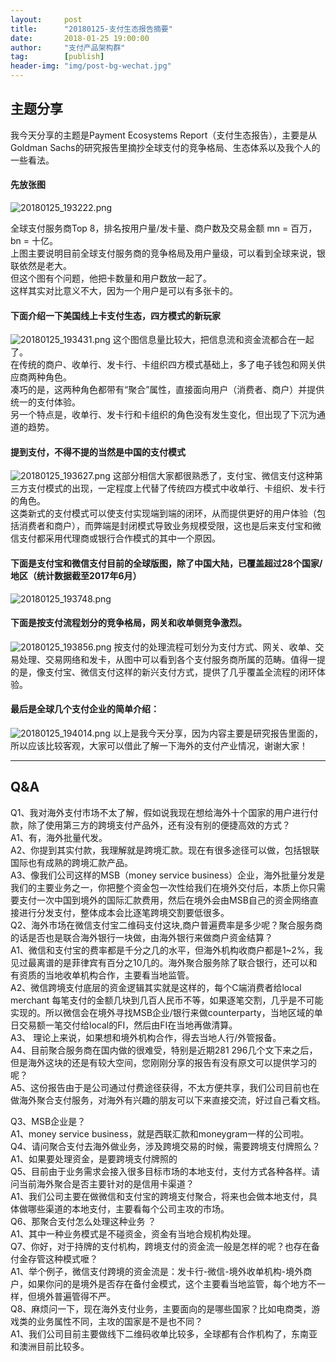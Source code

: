 ```yaml
---                                                                         
layout:     post                                            
title:      "20180125-支付生态报告摘要"                                                                           
date:       2018-01-25 19:00:00                                                                           
author:     "支付产品架构群"                                      
tag:		[publish]                                
header-img: "img/post-bg-wechat.jpg"                                     
---   
```


## 主题分享

我今天分享的主题是Payment Ecosystems Report（支付生态报告），主要是从Goldman Sachs的研究报告里摘抄全球支付的竞争格局、生态体系以及我个人的一些看法。

#### 先放张图  
![20180125_193222.png](http://static.cocolian.cn/img/201801/20180125_193222.png)
    
全球支付服务商Top 8，排名按用户量/发卡量、商户数及交易金额
mn = 百万，bn = 十亿。  
上图主要说明目前全球支付服务商的竞争格局及用户量级，可以看到全球来说，银联依然是老大。  
但这个图有个问题，他把卡数量和用户数放一起了。  
这样其实对比意义不大，因为一个用户是可以有多张卡的。  

#### 下面介绍一下美国线上卡支付生态，四方模式的新玩家

![20180125_193431.png](http://static.cocolian.cn/img/201801/20180125_193431.png)
这个图信息量比较大，把信息流和资金流都合在一起了。  
在传统的商户、收单行、发卡行、卡组织四方模式基础上，多了电子钱包和网关供应商两种角色。  
凑巧的是，这两种角色都带有“聚合”属性，直接面向用户（消费者、商户）并提供统一的支付体验。  
另一个特点是，收单行、发卡行和卡组织的角色没有发生变化，但出现了下沉为通道的趋势。  

#### 提到支付，不得不提的当然是中国的支付模式

![20180125_193627.png](http://static.cocolian.cn/img/201801/20180125_193627.png)
这部分相信大家都很熟悉了，支付宝、微信支付这种第三方支付模式的出现，一定程度上代替了传统四方模式中收单行、卡组织、发卡行的角色。  
这类新式的支付模式可以使支付实现端到端的闭环，从而提供更好的用户体验（包括消费者和商户），而弊端是封闭模式导致业务规模受限，这也是后来支付宝和微信支付都采用代理商或银行合作模式的其中一个原因。      

#### 下面是支付宝和微信支付目前的全球版图，除了中国大陆，已覆盖超过28个国家/地区（统计数据截至2017年6月）  
![20180125_193748.png](http://static.cocolian.cn/img/201801/20180125_193748.png)    

#### 下面是按支付流程划分的竞争格局，网关和收单侧竞争激烈。  

![20180125_193856.png](http://static.cocolian.cn/img/201801/20180125_193856.png)
按支付的处理流程可划分为支付方式、网关、收单、交易处理、交易网络和发卡，从图中可以看到各个支付服务商所属的范畴。值得一提的是，像支付宝、微信支付这样的新兴支付方式，提供了几乎覆盖全流程的闭环体验。    

#### 最后是全球几个支付企业的简单介绍：
![20180125_194014.png](http://static.cocolian.cn/img/201801/20180125_194014.png)
以上是我今天分享，因为内容主要是研究报告里面的，所以应该比较客观，大家可以借此了解一下海外的支付产业情况，谢谢大家！  

---

## Q&A
Q1、我对海外支付市场不太了解，假如说我现在想给海外十个国家的用户进行付款，除了使用第三方的跨境支付产品外，还有没有别的便捷高效的方式？  
A1、有，海外批量代发。  
A2、你提到其实付款，我理解就是跨境汇款。现在有很多途径可以做，包括银联国际也有成熟的跨境汇款产品。  
A3、像我们公司这样的MSB（money service business）企业，海外批量分发是我们的主要业务之一，你把整个资金包一次性给我们在境外交付后，本质上你只需要支付一次中国到境外的国际汇款费用，然后在境外会由MSB自己的资金网络直接进行分发支付，整体成本会比逐笔跨境交割要低很多。    
Q2、海外市场在微信支付宝二维码支付这块,商户普遍费率是多少呢？聚合服务商的话是否也是联合海外银行一块做，由海外银行来做商户资金结算？  
A1、微信和支付宝的费率都是千分之几的水平，但海外机构收商户都是1~2%，我见过最离谱的是菲律宾有百分之10几的。海外聚合服务除了联合银行，还可以和有资质的当地收单机构合作，主要看当地监管。  
A2、微信跨境支付底层的资金逻辑其实就是这样的，每个C端消费者给local merchant 每笔支付的金额几块到几百人民币不等，如果逐笔交割，几乎是不可能实现的。所以微信会在境外寻找MSB企业/银行来做counterparty，当地区域的单日交易额一笔交付给local的FI，然后由FI在当地再做清算。  
A3、 理论上来说，如果想和境外机构合作，得去当地人行/外管报备。  
A4、目前聚合服务商在国内做的很难受，特别是近期281 296几个文下来之后，但是海外这块的还是有较大空间，您刚刚分享的报告有没有原文可以提供学习的呢？  
A5、这份报告由于是公司通过付费途径获得，不太方便共享，我们公司目前也在做海外聚合支付服务，对海外有兴趣的朋友可以下来直接交流，好过自己看文档。    

Q3、MSB企业是？  
A1、money service business，就是西联汇款和moneygram一样的公司啦。    
Q4、请问聚合支付去海外做业务，涉及跨境交易的时候，需要跨境支付牌照么？  
A1、如果要处理资金，是要跨境支付牌照的    
Q5、目前由于业务需求会接入很多目标市场的本地支付，支付方式各种各样。请问当前海外聚合是否主要针对的是信用卡渠道？  
A1、我们公司主要在做微信和支付宝的跨境支付聚合，将来也会做本地支付，具体做哪些渠道的本地支付，主要看每个公司主攻的市场。    
Q6、那聚合支付怎么处理这种业务 ？  
A1、其中一种业务模式是不碰资金，资金有当地合规机构处理。    
Q7、你好，对于持牌的支付机构，跨境支付的资金流一般是怎样的呢？也存在备付金存管这种模式嚒？  
A1、举个例子，微信支付跨境的资金流是：发卡行-微信-境外收单机构-境外商户，如果你问的是境外是否存在备付金模式，这个主要看当地监管，每个地方不一样，但境外普遍管得不严。    
Q8、麻烦问一下，现在海外支付业务，主要面向的是哪些国家？比如电商类，游戏类的业务属性不同，主攻的国家是不是也不同？  
A1、我们公司目前主要做线下二维码收单比较多，全球都有合作机构了，东南亚和澳洲目前比较多。    